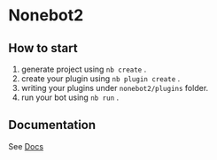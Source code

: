 # Nonebot2

## How to start

1. generate project using `nb create` .
2. create your plugin using `nb plugin create` .
3. writing your plugins under `nonebot2/plugins` folder.
4. run your bot using `nb run` .

## Documentation

See [Docs](https://v2.nonebot.dev/)
